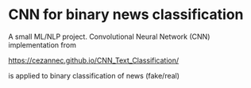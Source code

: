 # CNN for binary news classification
A small ML/NLP project.
Convolutional Neural Network (CNN) implementation from 

https://cezannec.github.io/CNN_Text_Classification/ 

is applied to binary classification of news (fake/real)